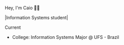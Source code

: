 Hey, I'm Caio 👨‍💻

|Information Systems student|

Current

- College: Information Systems Major @ UFS - Brazil


